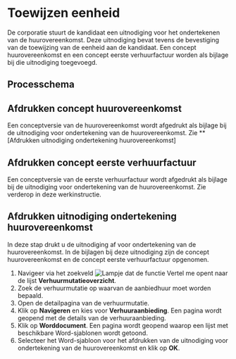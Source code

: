 # Toewijzen eenheid
De corporatie stuurt de kandidaat een uitnodiging voor het ondertekenen van de huurovereenkomst. Deze uitnodiging bevat tevens de bevestiging van de toewijzing van de eenheid aan de kandidaat. Een concept huurovereenkomst en een concept eerste verhuurfactuur worden als bijlage bij die uitnodiging toegevoegd.  


## Processchema

## Afdrukken concept huurovereenkomst 
Een conceptversie van de huurovereenkomst wordt afgedrukt als bijlage bij de uitnodiging voor ondertekening van de huurovereenkomst. Zie **[Afdrukken uitnodiging ondertekening huurovereenkomst]
 
## Afdrukken concept eerste verhuurfactuur 
Een conceptversie van de eerste verhuurfactuur wordt afgedrukt als bijlage bij de uitnodiging voor ondertekening van de huurovereenkomst. Zie verderop in deze werkinstructie. 

## Afdrukken uitnodiging ondertekening huurovereenkomst 
In deze stap drukt u de uitnodiging af voor ondertekening van de huurovereenkomst. In de bijlagen bij deze uitnodiging zijn de concept huurovereenkomst en de concept eerste verhuurfactuur opgenomen. 

1. Navigeer via het zoekveld ![Lampje dat de functie Vertel me opent](https://docs.microsoft.com/nl-NL/dynamics365/business-central/media/ui-search/search_small.png "Vertel me wat u wilt doen") naar de lijst **Verhuurmutatieoverzicht**.
2. Zoek de verhuurmutatie op waarvan de aanbiedhuur moet worden bepaald.
3. Open de detailpagina van de verhuurmutatie. 
4. Klik op **Navigeren** en kies voor **Verhuuraanbieding**.  Een pagina wordt geopend met de details van de verhuuraanbieding. 
5. Klik op **Worddocument**. Een pagina wordt geopend waarop een lijst met beschikbare Word-sjablonen wordt getoond. 
6. Selecteer het Word-sjabloon voor het afdrukken van de uitnodiging voor ondertekening van de huurovereenkomst en klik op **OK**. 

<!--stackedit_data:
eyJoaXN0b3J5IjpbLTgyNjU0MjY0NywxODY1MTk0NDExXX0=
-->